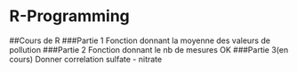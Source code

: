 # R-Programming
##Cours de R
###Partie 1
Fonction donnant la moyenne des valeurs de pollution
###Partie 2
Fonction donnant le nb de mesures OK
###Partie 3(en cours)
Donner correlation sulfate - nitrate